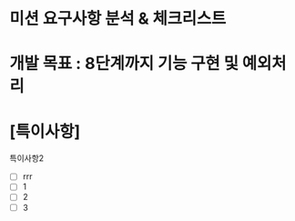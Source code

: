 # 미션 요구사항 분석 & 체크리스트

# 개발 목표 : 8단계까지 기능 구현 및 예외처리

# [특이사항]

특이사항2

- [ ] rrr
- [ ] 1
- [ ] 2
- [ ] 3